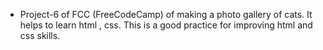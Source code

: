 - Project-6 of FCC (FreeCodeCamp) of making a photo gallery of cats. It helps to learn html , css. This is a good practice for improving html and css skills.
